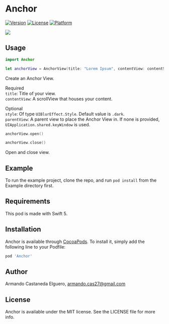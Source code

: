 # Anchor

[![Version](https://img.shields.io/cocoapods/v/Anchor.svg?style=flat)](https://cocoapods.org/pods/Anchor)
[![License](https://img.shields.io/cocoapods/l/Anchor.svg?style=flat)](https://cocoapods.org/pods/Anchor)
[![Platform](https://img.shields.io/cocoapods/p/Anchor.svg?style=flat)](https://cocoapods.org/pods/Anchor)

![](anchor.gif)

## Usage

```swift
import Anchor

let anchorView = AnchorView(title: "Lorem Ipsum", contentView: contentScrollView, style: .light)
```
Create  an Anchor View.  

Required  
`title`: Title of your view.  
`contentView`: A scrollView that houses your content.  

Optional  
`style`: Of type `UIBlurEffect.Style`. Default value is `.dark`.  
`parentView`: A parent view to place the Anchor View in. If none is provided, `UIApplication.shared.keyWindow` is used.  

```swift
anchorView.open()

anchorView.close()
```
Open and close view. 


## Example

To run the example project, clone the repo, and run `pod install` from the Example directory first.

## Requirements

This pod is made with Swift 5.

## Installation

Anchor is available through [CocoaPods](https://cocoapods.org). To install
it, simply add the following line to your Podfile:

```ruby
pod 'Anchor'
```

## Author

Armando Castaneda Elguero, armando.cas27@gmail.com

## License

Anchor is available under the MIT license. See the LICENSE file for more info.
